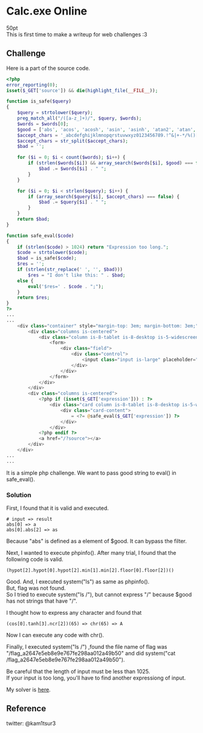 # Calc.exe Online 
50pt   
This is first time to make a writeup for web challenges :3   

## Challenge
Here is a part of the source code.  

```php
<?php
error_reporting(0);
isset($_GET['source']) && die(highlight_file(__FILE__));

function is_safe($query)
{
    $query = strtolower($query);
    preg_match_all("/([a-z_]+)/", $query, $words);
    $words = $words[0];
    $good = ['abs', 'acos', 'acosh', 'asin', 'asinh', 'atan2', 'atan', 'atanh', 'base_convert', 'bindec', 'ceil', 'cos', 'cosh', 'decbin', 'dechex', 'decoct', 'deg2rad', 'exp', 'floor', 'fmod', 'getrandmax', 'hexdec', 'hypot', 'is_finite', 'is_infinite', 'is_nan', 'lcg_value', 'log10', 'log', 'max', 'min', 'mt_getrandmax', 'mt_rand', 'octdec', 'pi', 'pow', 'rad2deg', 'rand', 'round', 'sin', 'sinh', 'sqrt', 'srand', 'tan', 'tanh', 'ncr', 'npr', 'number_format'];
    $accept_chars = '_abcdefghijklmnopqrstuvwxyz0123456789.!^&|+-*/%()[],';
    $accept_chars = str_split($accept_chars);
    $bad = '';

	for ($i = 0; $i < count($words); $i++) {
        if (strlen($words[$i]) && array_search($words[$i], $good) === false) {
            $bad .= $words[$i] . " ";
        }
    }

    for ($i = 0; $i < strlen($query); $i++) {
        if (array_search($query[$i], $accept_chars) === false) {
            $bad .= $query[$i] . " ";
        }
    }
    return $bad;
}

function safe_eval($code)
{
    if (strlen($code) > 1024) return "Expression too long.";
    $code = strtolower($code);
    $bad = is_safe($code);
    $res = '';
    if (strlen(str_replace(' ', '', $bad)))
        $res = "I don't like this: " . $bad;
    else {
        eval('$res=' . $code . ";");
	}
    return $res;
}
?>
...
...
    <div class="container" style="margin-top: 3em; margin-bottom: 3em;">
        <div class="columns is-centered">
            <div class="column is-8-tablet is-8-desktop is-5-widescreen">
                <form>
                    <div class="field">
                        <div class="control">
                            <input class="input is-large" placeholder="1+1" type="text" name="expression" value="<?= $_GET['expression'] ?? '' ?>" />
                        </div>
                    </div>
                </form>
            </div>
        </div>
        <div class="columns is-centered">
            <?php if (isset($_GET['expression'])) : ?>
                <div class="card column is-8-tablet is-8-desktop is-5-widescreen">
                    <div class="card-content">
                        = <?= @safe_eval($_GET['expression']) ?>
                    </div>
                </div>
            <?php endif ?>
            <a href="/?source"></a>
        </div>
    </div>
...
...
```

It is a simple php challenge.
We want to pass good string to eval() in safe\_eval().  

### Solution
First, I found that it is valid and executed.
```
# input => result
abs[0] => a 
abs[0].abs[2] => as
```
Because "abs" is defined as a element of $good. It can bypass the filter.

Next, I wanted to execute phpinfo().
After many trial, I found that the following code is valid.
```
(hypot[2].hypot[0].hypot[2].min[1].min[2].floor[0].floor[2])()
```
Good. And, I executed system("ls") as same as phpinfo().  
But, flag was not found.  
So I tried to execute system("ls /"), but cannot express "/" because $good has not strings that have "/".  

I thought how to express any character and found that 
```
(cos[0].tanh[3].ncr[2])(65) => chr(65) => A
```
Now I can execute any code with chr(). 

Finally, I executed system("ls /") ,found the file name of flag was "/flag\_a2647e5eb8e9e767fe298aa012a49b50" and did system("cat /flag\_a2647e5eb8e9e767fe298aa012a49b50").

Be careful that the length of input must be less than 1025.  
If your input is too long, you'll have to find another expressiong of input.

My solver is [here](https://github.com/kam1tsur3/2021_CTF/blob/master/bamboofox/web/calc_exe_online/solve.py).

## Reference
twitter: @kam1tsur3
